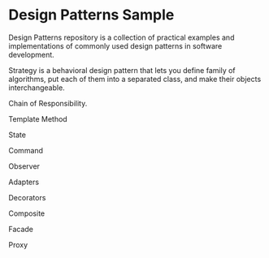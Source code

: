 # Design Patterns Sample
Design Patterns repository is a collection of practical examples and implementations of commonly used design patterns in software development.

Strategy is a behavioral design pattern that lets you define family of algorithms, put each of them into a separated class, and make their objects interchangeable.

Chain of Responsibility.

Template Method

State

Command

Observer

Adapters

Decorators

Composite

Facade

Proxy